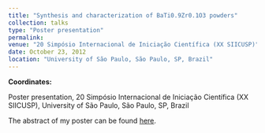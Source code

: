 ```yaml
---
title: "Synthesis and characterization of BaTi0.9Zr0.1O3 powders"
collection: talks
type: "Poster presentation"
permalink: 
venue: "20 Simpósio Internacional de Iniciação Científica (XX SIICUSP)"
date: October 23, 2012
location: "University of São Paulo, São Paulo, SP, Brazil"
---
```


**Coordinates:**

Poster presentation, 20 Simpósio Internacional de Iniciação Científica (XX SIICUSP), University of São Paulo, São Paulo, SP, Brazil

The abstract of my poster can be found [here](https://uspdigital.usp.br/siicusp/cdOnlineTrabalhoVisualizarResumo?numeroInscricaoTrabalho=3738&numeroEdicao=20).
